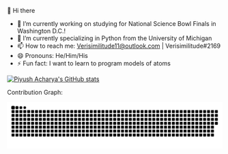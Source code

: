 👋 Hi there

- 🔭 I’m currently working on studying for National Science Bowl Finals in Washington D.C.!
- 🌱 I’m currently specializing in Python from the University of Michigan
- 📫 How to reach me: Verisimilitude11@outlook.com | Verisimilitude#2169
- 😄 Pronouns: He/Him/His
- ⚡ Fun fact: I want to learn to program models of atoms

[![Piyush Acharya's GitHub stats](https://github-readme-stats.vercel.app/api?username=verisimilitude11&count_private=trueshow_icons=true&theme=github_dark)](https://github.com/anuraghazra/github-readme-stats)

Contribution Graph:

![snake svg](https://github.com/Verisimilitude11/Verisimilitude11/blob/output/github-contribution-grid-snake.svg)
